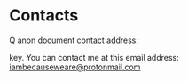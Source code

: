 # Contacts
Q anon document contact address:  

key. You can contact me at this email address: iambecauseweare@protonmail.com